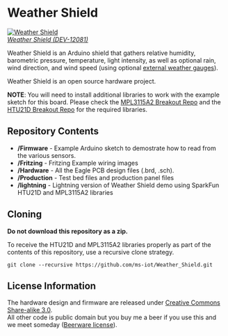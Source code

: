 Weather Shield
=======

[![Weather Shield](https://dlnmh9ip6v2uc.cloudfront.net/images/products/1/2/0/8/1/12081-06.jpg)  
*Weather Shield (DEV-12081)*](https://www.sparkfun.com/products/12081)

Weather Shield is an Arduino shield that gathers relative humidity, barometric pressure, temperature, light intensity, as well as optional rain, wind direction, and wind speed (using optional [external weather gauges](https://www.sparkfun.com/products/8942)).

Weather Shield is an open source hardware project.

**NOTE**: You will need to install additional libraries to work with the example sketch for this board. Please check the [MPL3115A2 Breakout Repo](https://github.com/sparkfun/MPL3115A2_Breakout) and the [HTU21D Breakout Repo](https://github.com/sparkfun/HTU21D_Breakout) for the required libraries.  

Repository Contents
------------------

* **/Firmware** - Example Arduino sketch to demostrate how to read from the various sensors.
* **/Fritzing** - Fritzing Example wiring images
* **/Hardware** - All the Eagle PCB design files (.brd, .sch).
* **/Production** - Test bed files and production panel files
* **/lightning** - Lightning version of Weather Shield demo using SparkFun HTU21D and MPL3115A2 libraries

Cloning
-------------------

**Do not download this repository as a zip.**

To receive the HTU21D and MPL3115A2 libraries properly as part of the contents of this repository, use a recursive clone strategy.

`git clone --recursive https://github.com/ms-iot/Weather_Shield.git`

License Information
-------------------

The hardware design and firmware are released under [Creative Commons Share-alike 3.0](http://creativecommons.org/licenses/by-sa/3.0/).  
All other code is public domain but you buy me a beer if you use this and we meet someday ([Beerware license](http://en.wikipedia.org/wiki/Beerware)).
 
